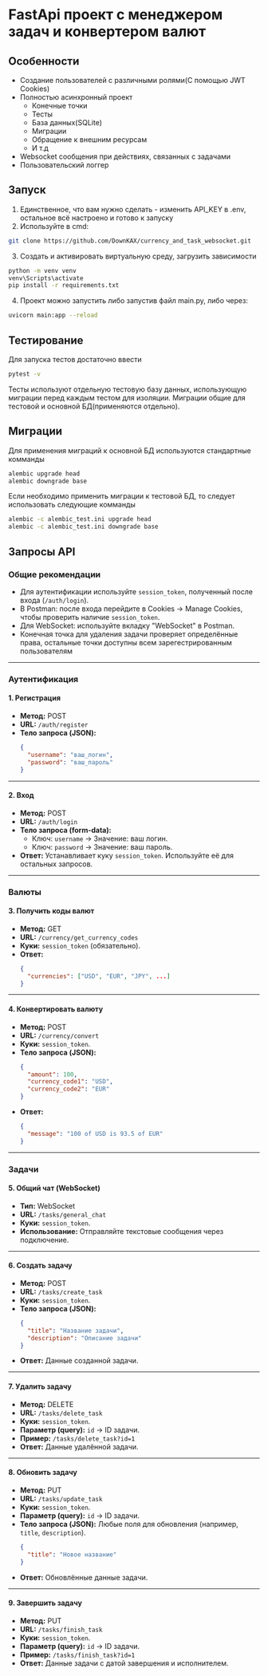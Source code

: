 # FastApi проект с менеджером задач и конвертером валют

## Особенности
  - Создание пользователей с различными ролями(С помощью JWT Cookies)
  - Полностью асинхронный проект
     - Конечные точки
     - Тесты
     - База данных(SQLite)
     - Миграции
     - Обращение к внешним ресурсам
     - И т.д
  - Websocket сообщения при действиях, связанных с задачами
  - Пользовательский логгер

## Запуск
  1. Единственное, что вам нужно сделать - изменить API_KEY в .env, остальное всё настроено и готово к запуску
  2. Используйте в cmd: 
```bash
git clone https://github.com/DownKAX/currency_and_task_websocket.git
```
  3. Создать и активировать виртуальную среду, загрузить зависимости
```bash
python -m venv venv
venv\Scripts\activate
pip install -r requirements.txt
```
  4. Проект можно запустить либо запустив файл main.py, либо через:
```bash
uvicorn main:app --reload
```

## Тестирование
Для запуска тестов достаточно ввести 
```bash
pytest -v
```
Тесты используют отдельную тестовую базу данных, использующую миграции перед каждым тестом для изоляции. Миграции общие для тестовой и основной БД(применяются отдельно).

## Миграции
Для применения миграций к основной БД используются стандартные комманды
```bash
alembic upgrade head
alembic downgrade base
```
Если необходимо применить миграции к тестовой БД, то следует использовать следующие комманды
```bash
alembic -c alembic_test.ini upgrade head 
alembic -c alembic_test.ini downgrade base
```
## Запросы API
### Общие рекомендации
- Для аутентификации используйте `session_token`, полученный после входа (`/auth/login`). 
- В Postman: после входа перейдите в Cookies → Manage Cookies, чтобы проверить наличие `session_token`.
- Для WebSocket: используйте вкладку "WebSocket" в Postman.
- Конечная точка для удаления задачи проверяет определённые права, остальные точки доступны всем зарегестрированным пользователям

---

### Аутентификация

#### 1. Регистрация
- **Метод:** POST  
- **URL:** `/auth/register`  
- **Тело запроса (JSON):**
  ```json
  {
    "username": "ваш_логин",
    "password": "ваш_пароль"
  }
  ```

---

#### 2. Вход
- **Метод:** POST  
- **URL:** `/auth/login`  
- **Тело запроса (form-data):**
  - Ключ: `username` → Значение: ваш логин.
  - Ключ: `password` → Значение: ваш пароль.
- **Ответ:** Устанавливает куку `session_token`. Используйте её для остальных запросов.

---

### Валюты

#### 3. Получить коды валют
- **Метод:** GET  
- **URL:** `/currency/get_currency_codes`  
- **Куки:** `session_token` (обязательно).  
- **Ответ:** 
  ```json
  {
    "currencies": ["USD", "EUR", "JPY", ...]
  }
  ```

---

#### 4. Конвертировать валюту
- **Метод:** POST  
- **URL:** `/currency/convert`  
- **Куки:** `session_token`.  
- **Тело запроса (JSON):**
  ```json
  {
    "amount": 100,
    "currency_code1": "USD",
    "currency_code2": "EUR"
  }
  ```
- **Ответ:** 
  ```json
  {
    "message": "100 of USD is 93.5 of EUR"
  }
  ```

---

### Задачи

#### 5. Общий чат (WebSocket)
- **Тип:** WebSocket  
- **URL:** `/tasks/general_chat`  
- **Куки:** `session_token`.  
- **Использование:** Отправляйте текстовые сообщения через подключение.

---

#### 6. Создать задачу
- **Метод:** POST  
- **URL:** `/tasks/create_task`  
- **Куки:** `session_token`.  
- **Тело запроса (JSON):**
  ```json
  {
    "title": "Название задачи",
    "description": "Описание задачи"
  }
  ```
- **Ответ:** Данные созданной задачи.

---

#### 7. Удалить задачу
- **Метод:** DELETE  
- **URL:** `/tasks/delete_task`  
- **Куки:** `session_token`.  
- **Параметр (query):** `id` → ID задачи.  
- **Пример:** `/tasks/delete_task?id=1`  
- **Ответ:** Данные удалённой задачи.

---

#### 8. Обновить задачу
- **Метод:** PUT  
- **URL:** `/tasks/update_task`  
- **Куки:** `session_token`.  
- **Параметр (query):** `id` → ID задачи.  
- **Тело запроса (JSON):** Любые поля для обновления (например, `title`, `description`).  
  ```json
  {
    "title": "Новое название"
  }
  ```
- **Ответ:** Обновлённые данные задачи.

---

#### 9. Завершить задачу
- **Метод:** PUT  
- **URL:** `/tasks/finish_task`  
- **Куки:** `session_token`.  
- **Параметр (query):** `id` → ID задачи.  
- **Пример:** `/tasks/finish_task?id=1`  
- **Ответ:** Данные задачи с датой завершения и исполнителем.
